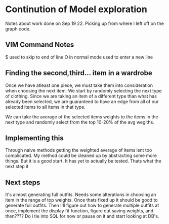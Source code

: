 # Continution of Model exploration

Notes about work done on Sep 19 22. Picking up from where I left off on the graph code.

## VIM Command Notes

$ used to skip to end of line
O  in normal mode used to enter a new line

## Finding the second,third... item in a wardrobe

Once we have atleast one piece, we must take them into consideration when choosing the next item. We start by randomly selecting the next type of clothing. Since we are taking an item of a different type than what has already been selected, we are guaranteed to have an edge from all of our selected items to all items in that type.

We can take the average of the selected items weights to the items in the next type and randomly select from the top 10-20% of the avg wegiths. 

## Implementing this

Through naive methods getting the weighted average of items isnt too complicated. My method could be cleaned up by abstracting some more things. But it is a good start. It has yet to actually be tested. Thats what the next step it

## Next steps

It's almost generating full outfits. Needs some alterations in choosing an item in the range of top weights. Once thats fixed up it should be good to generate full outfits. Then I'll figure out how to generate multiple outfits at once, implement the display fit function, figure out saving weights, and then???? Do i tie into SQL for now or pause on it and start looking at DB's.
